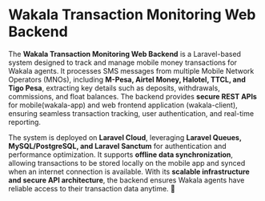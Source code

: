 # Wakala Transaction Monitoring Web Backend
The **Wakala Transaction Monitoring Web Backend** is a Laravel-based system designed to track and manage mobile money transactions for Wakala agents. It processes SMS messages from multiple Mobile Network Operators (MNOs), including **M-Pesa, Airtel Money, Halotel, TTCL, and Tigo Pesa**, extracting key details such as deposits, withdrawals, commissions, and float balances. The backend provides **secure REST APIs** for mobile(wakala-app) and web frontend application (wakala-client), ensuring seamless transaction tracking, user authentication, and real-time reporting.  

The system is deployed on **Laravel Cloud**, leveraging **Laravel Queues, MySQL/PostgreSQL, and Laravel Sanctum** for authentication and performance optimization. It supports **offline data synchronization**, allowing transactions to be stored locally on the mobile app and synced when an internet connection is available. With its **scalable infrastructure and secure API architecture**, the backend ensures Wakala agents have reliable access to their transaction data anytime. 🚀
